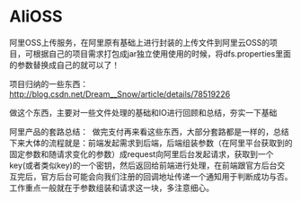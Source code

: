 # AliOSS
阿里OSS上传服务，在阿里原有基础上进行封装的上传文件到阿里云OSS的项目，可根据自己的项目需求打包成jar独立使用使用的时候，将dfs.properties里面的参数替换成自己的就可以了！

项目归纳的一些东西：http://blog.csdn.net/Dream__Snow/article/details/78519226

做这个东西，主要对一些文件处理的基础和IO进行回顾和总结，夯实一下基础

阿里产品的套路总结：
  做完支付再来看这些东西，大部分套路都是一样的，总结下来大体的流程就是：前端发起需求到后端，后端组装参数（在阿里平台获取到的固定参数和随请求变化的参数）成request向阿里后台发起请求，获取到一个key(或者类似key)的一个密钥，然后返回给前端进行处理，在前端跟官方后台交互完后，官方后台可能会向我们注册的回调地址传递一个通知用于判断成功与否。工作重点一般就在于参数组装和请求这一块，多注意细心。
